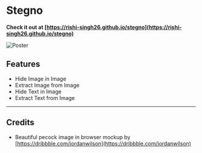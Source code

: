 # Stegno

**Check it out at [https://rishi-singh26.github.io/stegno](https://rishi-singh26.github.io/stegno)**

<img src="https://cdn.jsdelivr.net/gh/rishi-singh26/stegno/public/WebOGPoster.png" alt="Poster"/>

## Features
- Hide Image in Image
- Extract Image from Image
- Hide Text in Image
- Extract Text from Image
---

## Credits

- Beautiful pecock image in browser mockup by [https://dribbble.com/jordanwilson](https://dribbble.com/jordanwilson)

